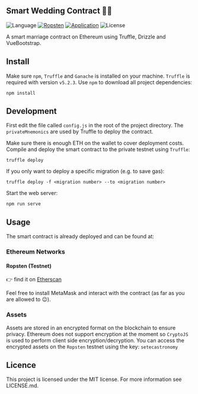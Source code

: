 ## Smart Wedding Contract 🤵👰

![Language](https://img.shields.io/badge/language-solidity-brightgreen.svg)
[![Ropsten](https://img.shields.io/badge/contract-ropsten-orange.svg)](https://ropsten.etherscan.io/address/0xCC8d30311E4f13a9EAEA90b7505857FB2089F774#code)
[![Application](https://img.shields.io/badge/application-live-e91e63.svg)](https://wedding.scarbery.com/)
![License](https://img.shields.io/badge/license-MIT-green.svg)

A smart marriage contract on Ethereum using Truffle, Drizzle and VueBootstrap.

## Install

Make sure `npm`, `Truffle` and `Ganache` is installed on your machine. `Truffle` is required with version `v5.2.3`.
Use `npm` to download all project dependencies:

```
npm install
```

## Development

First edit the file called `config.js` in the root of the project directory. The `privateMnemonics` are used by Truffle to deploy the contract.

Make sure there is enough ETH on the wallet to cover deployment costs. Compile and deploy the smart contract to the private testnet using `Truffle`:

```shell
truffle deploy
```

If you only want to deploy a specific migration (e.g. to save gas):

```shell
truffle deploy -f <migration number> --to <migration number>
```

Start the web server:

```shell
npm run serve
```

## Usage

The smart contract is already deployed and can be found at:

### Ethereum Networks

#### Ropsten (Testnet)

👉 find it on [Etherscan](https://ropsten.etherscan.io/address/0xCC8d30311E4f13a9EAEA90b7505857FB2089F774#code)

Feel free to install MetaMask and interact with the contract (as far as you are allowed to 😉).

### Assets

Assets are stored in an encrypted format on the blockchain to ensure privacy. Ethereum does not support encryption at the moment so `CryptoJS` is used to perform client side encryption/decryption. You can access the encrypted assets on the `Ropsten` testnet using the key: `setecastronomy`

## Licence

This project is licensed under the MIT license. For more information see LICENSE.md.